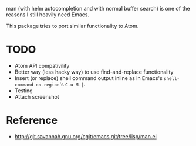 man (with helm autocompletion and with normal buffer search) is one of the reasons I still heavily need Emacs.

This package tries to port similar functionality to Atom.


# TODO

- Atom API compativility
- Better way (less hacky way) to use find-and-replace functionality
- Insert (or replace) shell command output inline as in Emacs's `shell-command-on-region`'s `C-u M-|`.
- Testing
- Attach screenshot


# Reference

- http://git.savannah.gnu.org/cgit/emacs.git/tree/lisp/man.el
